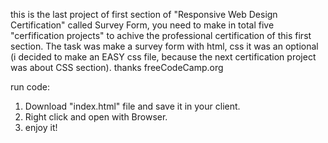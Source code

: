 this is the last project of first section of "Responsive Web Design Certification" called Survey Form, you need to make in total five "cerfification projects" to achive the professional certification of this first section. The task was make a survey form with html, css it was an optional (i decided to make an EASY css file, because the next certification project was about CSS section). thanks freeCodeCamp.org

run code:

  1. Download "index.html" file and save it in your client.
  2. Right click and open with Browser.
  3. enjoy it!

